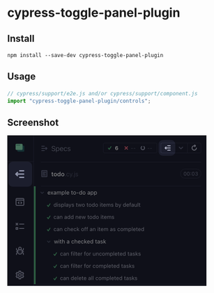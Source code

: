 # cypress-toggle-panel-plugin

## Install

```shell
npm install --save-dev cypress-toggle-panel-plugin
```

## Usage

```javascript
// cypress/support/e2e.js and/or cypress/support/component.js
import "cypress-toggle-panel-plugin/controls";
```

## Screenshot

<img alt="screenshot" height="346" src="https://raw.githubusercontent.com/unlocomqx/cypress-toggle-panel-plugin/main/assets/screenshot.png">